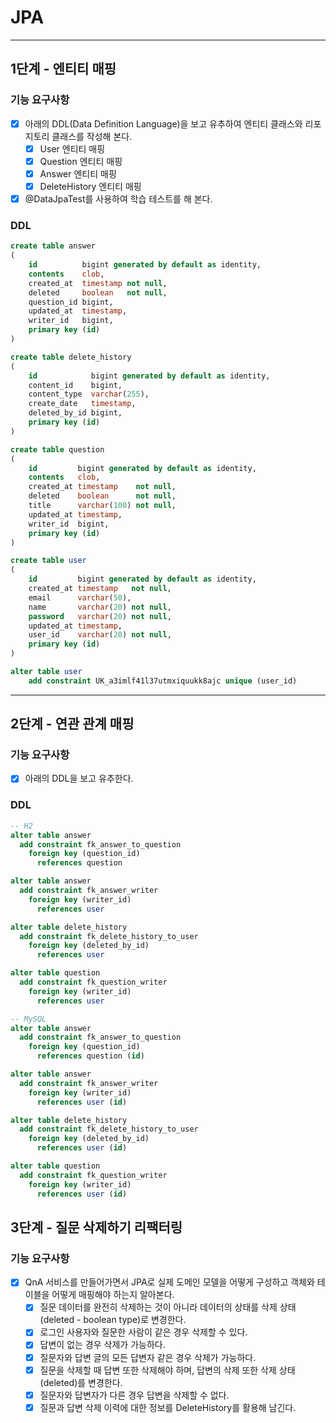 # JPA

---
## 1단계 - 엔티티 매핑
### 기능 요구사항
- [x] 아래의 DDL(Data Definition Language)을 보고 유추하여 엔티티 클래스와 리포지토리 클래스를 작성해 본다.
  - [x] User 엔티티 매핑
  - [x] Question 엔티티 매핑
  - [x] Answer 엔티티 매핑
  - [x] DeleteHistory 엔티티 매핑
- [x] @DataJpaTest를 사용하여 학습 테스트를 해 본다.

### DDL
```sql
create table answer
(
    id          bigint generated by default as identity,
    contents    clob,
    created_at  timestamp not null,
    deleted     boolean   not null,
    question_id bigint,
    updated_at  timestamp,
    writer_id   bigint,
    primary key (id)
)

create table delete_history
(
    id            bigint generated by default as identity,
    content_id    bigint,
    content_type  varchar(255),
    create_date   timestamp,
    deleted_by_id bigint,
    primary key (id)
)

create table question
(
    id         bigint generated by default as identity,
    contents   clob,
    created_at timestamp    not null,
    deleted    boolean      not null,
    title      varchar(100) not null,
    updated_at timestamp,
    writer_id  bigint,
    primary key (id)
)

create table user
(
    id         bigint generated by default as identity,
    created_at timestamp   not null,
    email      varchar(50),
    name       varchar(20) not null,
    password   varchar(20) not null,
    updated_at timestamp,
    user_id    varchar(20) not null,
    primary key (id)
)

alter table user
    add constraint UK_a3imlf41l37utmxiquukk8ajc unique (user_id)
```

---

## 2단계 - 연관 관계 매핑
### 기능 요구사항
- [x] 아래의 DDL을 보고 유추한다.

### DDL
```sql
-- H2
alter table answer
  add constraint fk_answer_to_question
    foreign key (question_id)
      references question

alter table answer
  add constraint fk_answer_writer
    foreign key (writer_id)
      references user

alter table delete_history
  add constraint fk_delete_history_to_user
    foreign key (deleted_by_id)
      references user

alter table question
  add constraint fk_question_writer
    foreign key (writer_id)
      references user

-- MySQL
alter table answer
  add constraint fk_answer_to_question
    foreign key (question_id)
      references question (id)

alter table answer
  add constraint fk_answer_writer
    foreign key (writer_id)
      references user (id)

alter table delete_history
  add constraint fk_delete_history_to_user
    foreign key (deleted_by_id)
      references user (id)

alter table question
  add constraint fk_question_writer
    foreign key (writer_id)
      references user (id)

```

## 3단계 - 질문 삭제하기 리팩터링
### 기능 요구사항
- [x] QnA 서비스를 만들어가면서 JPA로 실제 도메인 모델을 어떻게 구성하고 객체와 테이블을 어떻게 매핑해야 하는지 알아본다.
  - [x] 질문 데이터를 완전히 삭제하는 것이 아니라 데이터의 상태를 삭제 상태(deleted - boolean type)로 변경한다.
  - [x] 로그인 사용자와 질문한 사람이 같은 경우 삭제할 수 있다.
  - [x] 답변이 없는 경우 삭제가 가능하다.
  - [x] 질문자와 답변 글의 모든 답변자 같은 경우 삭제가 가능하다.
  - [x] 질문을 삭제할 때 답변 또한 삭제해야 하며, 답변의 삭제 또한 삭제 상태(deleted)를 변경한다.
  - [x] 질문자와 답변자가 다른 경우 답변을 삭제할 수 없다.
  - [x] 질문과 답변 삭제 이력에 대한 정보를 DeleteHistory를 활용해 남긴다.

